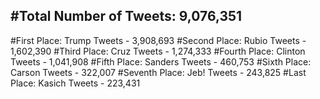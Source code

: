 #Total Number of Tweets: 9,076,351 
---
#First Place: Trump Tweets - 3,908,693
#Second Place: Rubio Tweets - 1,602,390
#Third Place: Cruz Tweets - 1,274,333
#Fourth Place: Clinton Tweets - 1,041,908
#Fifth Place: Sanders Tweets - 460,753
#Sixth Place: Carson Tweets - 322,007
#Seventh Place: Jeb! Tweets - 243,825
#Last Place: Kasich Tweets - 223,431
